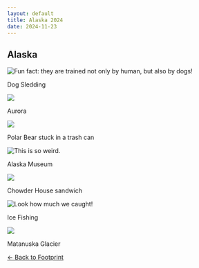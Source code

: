 ```yaml
---
layout: default
title: Alaska 2024
date: 2024-11-23
---
```


<div class="card border-0 shadow-sm bg-white p-4 my-5">
  <h2 class="text-center text-3xl font-bold mb-4">Alaska</h2>

  <div class="row">
    <div class="col-md-4 mb-4">
      <div class="gallery-item">
        <!-- <img src="/assets/images/footprint/2024_11_alaska/dog.png" alt="Dog Sledding" class="portrait rounded-lg shadow-lg" loading="lazy"> -->
        <img 
          data-src="{{ 'assets/images/footprint/2024_11_alaska/dog.webp' | relative_url }}" 
          class="lazy w-100 rounded" 
          src="{{ '/assets/images/empty_300x200.png' | relative_url }}" 
          data-toggle="tooltip" 
          data-placement="top" 
          title="Fun fact: they are trained not only by human, but also by dogs!"
        >
      </div>
      <p class="mt-2 text-sm text-gray-600 text-center">Dog Sledding</p>
    </div>
    <div class="col-md-4 mb-4">
      <div class="gallery-item">
        <img 
          data-src="{{ 'assets/images/footprint/2024_11_alaska/aurora.webp' | relative_url }}" 
          class="lazy w-100 rounded" 
          src="{{ '/assets/images/empty_300x200.png' | relative_url }}" 
          data-toggle="tooltip" 
          data-placement="top" 
        >
      </div>
      <p class="mt-2 text-sm text-gray-600 text-center">Aurora</p>
    </div>
    <div class="col-md-4 mb-4">
      <div class="gallery-item">
        <img 
          data-src="{{ 'assets/images/footprint/2024_11_alaska/polar.webp' | relative_url }}" 
          class="lazy w-100 rounded" 
          src="{{ '/assets/images/empty_300x200.png' | relative_url }}" 
          data-toggle="tooltip" 
          data-placement="top" 
        >
      </div>
      <p class="mt-2 text-sm text-gray-600 text-center">Polar Bear stuck in a trash can</p>
    </div>
  </div>

  <div class="row">
    <div class="col-md-4 mb-4">
      <div class="gallery-item">
        <img 
          data-src="{{ 'assets/images/footprint/2024_11_alaska/butt.webp' | relative_url }}" 
          class="lazy w-100 rounded" 
          src="{{ '/assets/images/empty_300x200.png' | relative_url }}"
          data-toggle="tooltip" 
          data-placement="top" 
          title="This is so weird."
        >
      </div>
      <p class="mt-2 text-sm text-gray-600 text-center">Alaska Museum</p>
    </div>
    <div class="col-md-4 mb-4">
      <div class="gallery-item">
        <img 
          data-src="{{ 'assets/images/footprint/2024_11_alaska/chowder.webp' | relative_url }}" 
          class="lazy w-100 rounded" 
          src="{{ '/assets/images/empty_300x200.png' | relative_url }}"
          data-toggle="tooltip" 
          data-placement="top" 
        >
      </div>
      <p class="mt-2 text-sm text-gray-600 text-center">Chowder House sandwich</p>
    </div>
    <div class="col-md-4 mb-4">
      <div class="gallery-item">
        <img 
          data-src="{{ 'assets/images/footprint/2024_11_alaska/fish.webp' | relative_url }}" 
          class="lazy w-100 rounded" 
          src="{{ '/assets/images/empty_300x200.png' | relative_url }}"
          data-toggle="tooltip" 
          data-placement="top" 
          title="Look how much we caught!"
        >
      </div>
      <p class="mt-2 text-sm text-gray-600 text-center">Ice Fishing</p>
    </div>
  </div>


  <div class="row">
    <div class="col-12 mb-4">
      <div class="gallery-item">
        <img 
          data-src="{{ 'assets/images/footprint/2024_11_alaska/glacier.webp' | relative_url }}" 
          class="lazy w-100 rounded" 
          src="{{ '/assets/images/empty_300x200.png' | relative_url }}" 
          data-toggle="tooltip" 
          data-placement="top" 
        >
      </div>
      <p class="mt-2 text-sm text-gray-600 text-center">Matanuska Glacier</p>
    </div>
  </div>


  <a href="/footprint" class="btn btn-primary mt-2">← Back to Footprint</a>
</div>